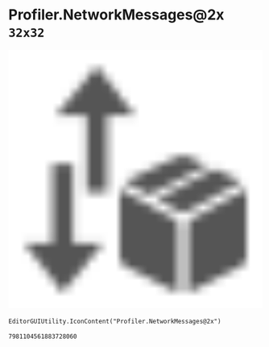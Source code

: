 # Profiler.NetworkMessages@2x `32x32`
<img src="/img/Profiler.NetworkMessages@2x.png" width=512 height=512>

``` CSharp
EditorGUIUtility.IconContent("Profiler.NetworkMessages@2x")
```
```
7981104561883728060
```
